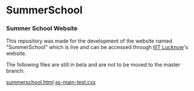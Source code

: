 # SummerSchool

### Summer School Website

This repository was made for the development of the website named "SummerSchool" which is live and can be accessed through [IIIT Lucknow](iiitl.ac.in)'s website. 

The following files are still in beta and are not to be moved to the master branch:

[summerschool.html](summerschool-test.html)
[ss-main-test.css](assets/css/ss-main-test.css)
